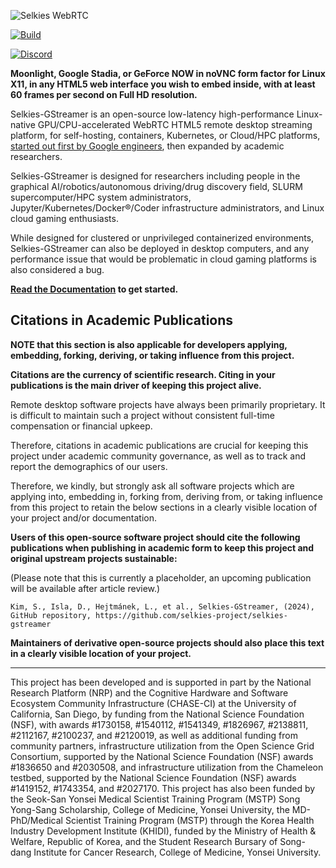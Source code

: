 ![Selkies WebRTC](/logo/horizontal-480.png)

[![Build](https://github.com/selkies-project/selkies-gstreamer/actions/workflows/build_and_publish_all_images.yaml/badge.svg)](https://github.com/selkies-project/selkies-gstreamer/actions/workflows/build_and_publish_all_images.yaml)

[![Discord](https://img.shields.io/badge/dynamic/json?logo=discord&label=Discord%20Members&query=approximate_member_count&url=https%3A%2F%2Fdiscordapp.com%2Fapi%2Finvites%2FwDNGDeSW5F%3Fwith_counts%3Dtrue)](https://discord.gg/wDNGDeSW5F)

**Moonlight, Google Stadia, or GeForce NOW in noVNC form factor for Linux X11, in any HTML5 web interface you wish to embed inside, with at least 60 frames per second on Full HD resolution.**

Selkies-GStreamer is an open-source low-latency high-performance Linux-native GPU/CPU-accelerated WebRTC HTML5 remote desktop streaming platform, for self-hosting, containers, Kubernetes, or Cloud/HPC platforms, [started out first by Google engineers](https://web.archive.org/web/20210310083658/https://cloud.google.com/solutions/gpu-accelerated-streaming-using-webrtc), then expanded by academic researchers.

Selkies-GStreamer is designed for researchers including people in the graphical AI/robotics/autonomous driving/drug discovery field, SLURM supercomputer/HPC system administrators, Jupyter/Kubernetes/Docker®/Coder infrastructure administrators, and Linux cloud gaming enthusiasts.

While designed for clustered or unprivileged containerized environments, Selkies-GStreamer can also be deployed in desktop computers, and any performance issue that would be problematic in cloud gaming platforms is also considered a bug.

**[Read the Documentation](/docs/README.md) to get started.**

## Citations in Academic Publications

**NOTE that this section is also applicable for developers applying, embedding, forking, deriving, or taking influence from this project.**

**Citations are the currency of scientific research. Citing in your publications is the main driver of keeping this project alive.**

Remote desktop software projects have always been primarily proprietary. It is difficult to maintain such a project without consistent full-time compensation or financial upkeep.

Therefore, citations in academic publications are crucial for keeping this project under academic community governance, as well as to track and report the demographics of our users.

Therefore, we kindly, but strongly ask all software projects which are applying into, embedding in, forking from, deriving from, or taking influence from this project to retain the below sections in a clearly visible location of your project and/or documentation.

**Users of this open-source software project should cite the following publications when publishing in academic form to keep this project and original upstream projects sustainable:**

(Please note that this is currently a placeholder, an upcoming publication will be available after article review.)

`Kim, S., Isla, D., Hejtmánek, L., et al., Selkies-GStreamer, (2024), GitHub repository, https://github.com/selkies-project/selkies-gstreamer`

**Maintainers of derivative open-source projects should also place this text in a clearly visible location of your project.**

---
This project has been developed and is supported in part by the National Research Platform (NRP) and the Cognitive Hardware and Software Ecosystem Community Infrastructure (CHASE-CI) at the University of California, San Diego, by funding from the National Science Foundation (NSF), with awards #1730158, #1540112, #1541349, #1826967, #2138811, #2112167, #2100237, and #2120019, as well as additional funding from community partners, infrastructure utilization from the Open Science Grid Consortium, supported by the National Science Foundation (NSF) awards #1836650 and #2030508, and infrastructure utilization from the Chameleon testbed, supported by the National Science Foundation (NSF) awards #1419152, #1743354, and #2027170. This project has also been funded by the Seok-San Yonsei Medical Scientist Training Program (MSTP) Song Yong-Sang Scholarship, College of Medicine, Yonsei University, the MD-PhD/Medical Scientist Training Program (MSTP) through the Korea Health Industry Development Institute (KHIDI), funded by the Ministry of Health & Welfare, Republic of Korea, and the Student Research Bursary of Song-dang Institute for Cancer Research, College of Medicine, Yonsei University.
